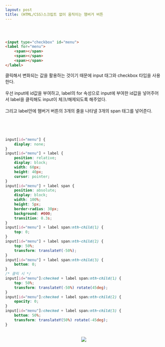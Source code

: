 ```yaml
---
layout: post
title: (HTML/CSS)스크립트 없이 움직이는 햄버거 버튼
---
```


<br>

``` html

<input type="checkbox" id="menu">
<label for="menu">
    <span></span>
    <span></span>
    <span></span>
</label>

```

클릭해서 변화되는 값을 활용하는 것이기 때문에 input 태그와 checkbox 타입을 사용한다.  
<br>
우선 input에 id값을 부여하고, label의 for 속성으로 input에 부여한 id값을 넣어주어서 label을 클릭해도 input이 체크/해제되도록 해주었다.  
<br>
그리고 label안에 햄버거 버튼의 3개의 줄을 나타낼 3개의 span 태그를 넣어준다.

<br>
<br>

``` css

input[id="menu"] {
    display: none;
}
input[id="menu"] + label {
    position: relative;
    display: block;
    width: 60px;
    height: 40px;
    cursor: pointer;
}
input[id="menu"] + label span {
    position: absolute;
    display: block;
    width: 100%;
    height: 5px;
    border-radius: 30px;
    background: #000;
    transition: 0.3s;
}
input[id="menu"] + label span:nth-child(1) {
    top: 0;
}
input[id="menu"] + label span:nth-child(2) {
    top: 50%;
    transform: translateY(-50%);
}
input[id="menu"] + label span:nth-child(3) {
    bottom: 0;
}
/* 클릭 시 */
input[id="menu"]:checked + label span:nth-child(1) {
    top: 50%;
    transform: translateY(-50%) rotate(45deg);
}
input[id="menu"]:checked + label span:nth-child(2) {
    opacity: 0;
}
input[id="menu"]:checked + label span:nth-child(3) {
    bottom: 50%;
    transform: translateY(50%) rotate(-45deg);
}

```







<br>
<center><img src="https://hyeyeong1011.github.io/img/hamb.gif"></center>
<br>






<br>
